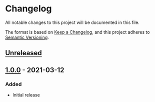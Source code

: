 # Changelog
All notable changes to this project will be documented in this file.

The format is based on [Keep a Changelog](https://keepachangelog.com/en/1.0.0/),
and this project adheres to [Semantic Versioning](https://semver.org/spec/v2.0.0.html).

## [Unreleased]

## [1.0.0] - 2021-03-12
### Added
- Initial release

[Unreleased]: https://github.com/shardlab/rack-discord-interactions/compare/v1.0.0...HEAD
[1.0.0]: https://github.com/shardlab/rack-discord-interactions/releases/tag/v1.0.0